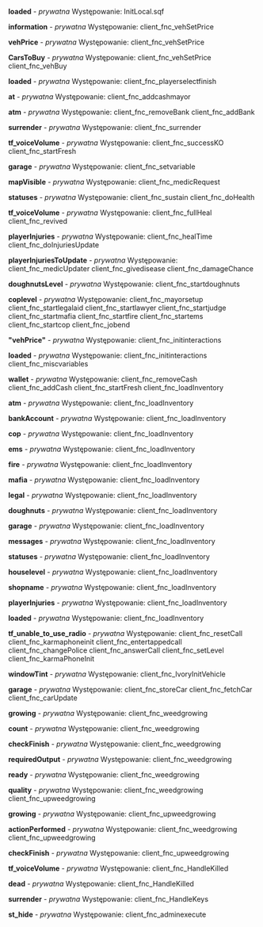 **loaded** - *prywatna*
	Występowanie:
		InitLocal.sqf

**information** - *prywatna*
	Występowanie:
		client_fnc_vehSetPrice

**vehPrice** - *prywatna*
	Występowanie:
		client_fnc_vehSetPrice

**CarsToBuy** - *prywatna*
	Występowanie:
		client_fnc_vehSetPrice
		client_fnc_vehBuy

**loaded** - *prywatna*
	Występowanie:
		client_fnc_playerselectfinish

**at** - *prywatna*
	Występowanie:
		client_fnc_addcashmayor

**atm** - *prywatna*
	Występowanie:
		client_fnc_removeBank
		client_fnc_addBank

**surrender** - *prywatna*
	Występowanie:
		client_fnc_surrender

**tf_voiceVolume** - *prywatna*
	Występowanie:
		client_fnc_successKO
		client_fnc_startFresh

**garage** - *prywatna*
	Występowanie:
		client_fnc_setvariable

**mapVisible** - *prywatna*
	Występowanie:
		client_fnc_medicRequest

**statuses** - *prywatna*
	Występowanie:
		client_fnc_sustain
		client_fnc_doHealth

**tf_voiceVolume** - *prywatna*
	Występowanie:
		client_fnc_fullHeal
		client_fnc_revived

**playerInjuries** - *prywatna*
	Występowanie:
		client_fnc_healTime
		client_fnc_doInjuriesUpdate

**playerInjuriesToUpdate** - *prywatna*
	Występowanie:
		client_fnc_medicUpdater
		client_fnc_givedisease
		client_fnc_damageChance

**doughnutsLevel** - *prywatna*
	Występowanie:
		client_fnc_startdoughnuts

**coplevel** - *prywatna*
	Występowanie:
		client_fnc_mayorsetup
		client_fnc_startlegalaid
		client_fnc_startlawyer
		client_fnc_startjudge
		client_fnc_startmafia
		client_fnc_startfire
		client_fnc_startems
		client_fnc_startcop
		client_fnc_jobend

**"vehPrice"** - *prywatna*
	Występowanie:
		client_fnc_initinteractions

**loaded** - *prywatna*
	Występowanie:
		client_fnc_initinteractions
		client_fnc_miscvariables

**wallet** - *prywatna*
	Występowanie:
		client_fnc_removeCash
		client_fnc_addCash
		client_fnc_startFresh
		client_fnc_loadInventory

**atm** - *prywatna*
	Występowanie:
		client_fnc_loadInventory

**bankAccount** - *prywatna*
	Występowanie:
		client_fnc_loadInventory

**cop** - *prywatna*
	Występowanie:
		client_fnc_loadInventory

**ems** - *prywatna*
	Występowanie:
		client_fnc_loadInventory

**fire** - *prywatna*
	Występowanie:
		client_fnc_loadInventory

**mafia** - *prywatna*
	Występowanie:
		client_fnc_loadInventory

**legal** - *prywatna*
	Występowanie:
		client_fnc_loadInventory

**doughnuts** - *prywatna*
	Występowanie:
		client_fnc_loadInventory

**garage** - *prywatna*
	Występowanie:
		client_fnc_loadInventory

**messages** - *prywatna*
	Występowanie:
		client_fnc_loadInventory

**statuses** - *prywatna*
	Występowanie:
		client_fnc_loadInventory

**houselevel** - *prywatna*
	Występowanie:
		client_fnc_loadInventory

**shopname** - *prywatna*
	Występowanie:
		client_fnc_loadInventory

**playerInjuries** - *prywatna*
	Występowanie:
		client_fnc_loadInventory

**loaded** - *prywatna*
	Występowanie:
		client_fnc_loadInventory

**tf_unable_to_use_radio** - *prywatna*
	Występowanie:
		client_fnc_resetCall
		client_fnc_karmaphoneinit
		client_fnc_entertappedcall
		client_fnc_changePolice
		client_fnc_answerCall
		client_fnc_setLevel
		client_fnc_karmaPhoneInit

**windowTint** - *prywatna*
	Występowanie:
		client_fnc_IvoryInitVehicle

**garage** - *prywatna*
	Występowanie:
		client_fnc_storeCar
		client_fnc_fetchCar
		client_fnc_carUpdate

**growing** - *prywatna*
	Występowanie:
		client_fnc_weedgrowing

**count** - *prywatna*
	Występowanie:
		client_fnc_weedgrowing

**checkFinish** - *prywatna*
	Występowanie:
		client_fnc_weedgrowing

**requiredOutput** - *prywatna*
	Występowanie:
		client_fnc_weedgrowing

**ready** - *prywatna*
	Występowanie:
		client_fnc_weedgrowing

**quality** - *prywatna*
	Występowanie:
		client_fnc_weedgrowing
		client_fnc_upweedgrowing

**growing** - *prywatna*
	Występowanie:
		client_fnc_upweedgrowing

**actionPerformed** - *prywatna*
	Występowanie:
		client_fnc_weedgrowing
		client_fnc_upweedgrowing

**checkFinish** - *prywatna*
	Występowanie:
		client_fnc_upweedgrowing

**tf_voiceVolume** - *prywatna*
	Występowanie:
		client_fnc_HandleKilled

**dead** - *prywatna*
	Występowanie:
		client_fnc_HandleKilled

**surrender** - *prywatna*
	Występowanie:
		client_fnc_HandleKeys

**st_hide** - *prywatna*
	Występowanie:
		client_fnc_adminexecute